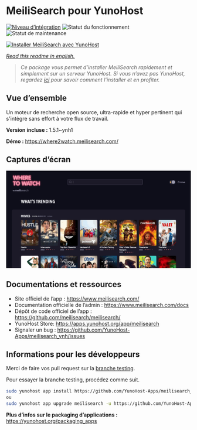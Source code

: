 <!--
N.B.: This README was automatically generated by https://github.com/YunoHost/apps/tree/master/tools/README-generator
It shall NOT be edited by hand.
-->

# MeiliSearch pour YunoHost

[![Niveau d’intégration](https://dash.yunohost.org/integration/meilisearch.svg)](https://dash.yunohost.org/appci/app/meilisearch) ![Statut du fonctionnement](https://ci-apps.yunohost.org/ci/badges/meilisearch.status.svg) ![Statut de maintenance](https://ci-apps.yunohost.org/ci/badges/meilisearch.maintain.svg)

[![Installer MeiliSearch avec YunoHost](https://install-app.yunohost.org/install-with-yunohost.svg)](https://install-app.yunohost.org/?app=meilisearch)

*[Read this readme in english.](./README.md)*

> *Ce package vous permet d’installer MeiliSearch rapidement et simplement sur un serveur YunoHost.
Si vous n’avez pas YunoHost, regardez [ici](https://yunohost.org/#/install) pour savoir comment l’installer et en profiter.*

## Vue d’ensemble

Un moteur de recherche open source, ultra-rapide et hyper pertinent qui s'intègre sans effort à votre flux de travail.

**Version incluse :** 1.5.1~ynh1

**Démo :** https://where2watch.meilisearch.com/

## Captures d’écran

![Capture d’écran de MeiliSearch](./doc/screenshots/meilisearch.png)

## Documentations et ressources

* Site officiel de l’app : <https://www.meilisearch.com/>
* Documentation officielle de l’admin : <https://www.meilisearch.com/docs>
* Dépôt de code officiel de l’app : <https://github.com/meilisearch/meilisearch/>
* YunoHost Store: <https://apps.yunohost.org/app/meilisearch>
* Signaler un bug : <https://github.com/YunoHost-Apps/meilisearch_ynh/issues>

## Informations pour les développeurs

Merci de faire vos pull request sur la [branche testing](https://github.com/YunoHost-Apps/meilisearch_ynh/tree/testing).

Pour essayer la branche testing, procédez comme suit.

``` bash
sudo yunohost app install https://github.com/YunoHost-Apps/meilisearch_ynh/tree/testing --debug
ou
sudo yunohost app upgrade meilisearch -u https://github.com/YunoHost-Apps/meilisearch_ynh/tree/testing --debug
```

**Plus d’infos sur le packaging d’applications :** <https://yunohost.org/packaging_apps>